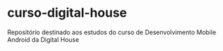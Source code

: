 # curso-digital-house
Repositório destinado aos estudos do curso de Desenvolvimento Mobile Android da Digital House
